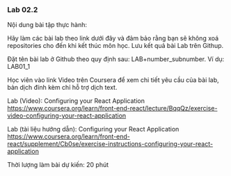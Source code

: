 ### Lab 02.2

Nội dung bài tập thực hành:

Hãy làm các bài lab theo link dưới đây và đảm bảo rằng bạn sẽ không xoá repositories cho đến khi kết thúc môn học. Lưu kết quả bài Lab trên Githup.

Đặt tên bài lab ở Github theo quy định sau: LAB+number_subnumber. Ví dụ: LAB01_1

Học viên vào link Video trên Coursera để xem chi tiết yêu cầu của bài lab, bản dịch đính kèm chỉ hỗ trợ dịch text.

Lab (Video): Configuring your React Application
https://www.coursera.org/learn/front-end-react/lecture/BqqQz/exercise-video-configuring-your-react-application

Lab (tài liệu hướng dẫn): Configuring your React Application
https://www.coursera.org/learn/front-end-react/supplement/Cb0se/exercise-instructions-configuring-your-react-application

Thời lượng làm bài dự kiến: 20 phút

